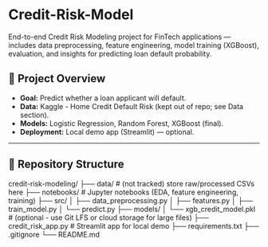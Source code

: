 # Credit-Risk-Model
End-to-end Credit Risk Modeling project for FinTech applications — includes data preprocessing, feature engineering, model training (XGBoost), evaluation, and insights for predicting loan default probability.


## 🚀 Project Overview
- **Goal:** Predict whether a loan applicant will default.
- **Data:** Kaggle - Home Credit Default Risk (kept out of repo; see Data section).
- **Models:** Logistic Regression, Random Forest, XGBoost (final).
- **Deployment:** Local demo app (Streamlit) — optional.

---

## 📁 Repository Structure
credit-risk-modeling/
├── data/ # (not tracked) store raw/processed CSVs here
├── notebooks/ # Jupyter notebooks (EDA, feature engineering, training)
├── src/
│ ├── data_preprocessing.py
│ ├── features.py
│ ├── train_model.py
│ └── predict.py
├── models/
│ └── xgb_credit_model.pkl # (optional - use Git LFS or cloud storage for large files)
├── credit_risk_app.py # Streamlit app for local demo
├── requirements.txt
├── .gitignore
└── README.md
